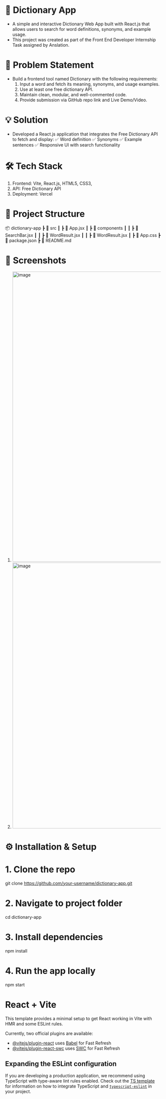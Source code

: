 # 📘 Dictionary App
- A simple and interactive Dictionary Web App built with React.js that allows users to search for word definitions, synonyms, and example usage.
- This project was created as part of the Front End Developer Internship Task assigned by Anslation.

# 🚀 Problem Statement

- Build a frontend tool named Dictionary with the following requirements:
   1. Input a word and fetch its meaning, synonyms, and usage examples. 
   2. Use at least one free dictionary API.
   3. Maintain clean, modular, and well-commented code.
   4. Provide submission via GitHub repo link and Live Demo/Video.

# 💡 Solution

- Developed a React.js application that integrates the Free Dictionary API to fetch and display:
    ✅ Word definition
    ✅ Synonyms
    ✅ Example sentences
    ✅ Responsive UI with search functionality

# 🛠️ Tech Stack

1. Frontend: Vite, React.js, HTML5, CSS3, 
2. API: Free Dictionary API
3. Deployment: Vercel


# 📂 Project Structure

📦 dictionary-app
 ┣ 📂 src
 ┃ ┣ 📜 App.jsx
 ┃ ┣ 📜 components
 ┃ ┃ ┣ 📜 SearchBar.jsx
 ┃ ┃ ┣ 📜 WordResult.jsx
 ┃ ┃ ┣ 📜 WordResult.jsx
 ┃ ┣ 📜 App.css
 ┣ 📜 package.json
 ┣ 📜 README.md

# 📸 Screenshots
1. <img width="1242" height="935" alt="image" src="https://github.com/user-attachments/assets/f7dbbf4a-d9cb-4eb8-a473-d2c47b0cea37" />

2. <img width="866" height="857" alt="image" src="https://github.com/user-attachments/assets/13b78290-27ab-4d0d-841e-2caf056583c0" />



# ⚙️ Installation & Setup

# 1. Clone the repo

git clone https://github.com/your-username/dictionary-app.git

# 2. Navigate to project folder

cd dictionary-app

# 3. Install dependencies

npm install

# 4. Run the app locally

npm start

# React + Vite

This template provides a minimal setup to get React working in Vite with HMR and some ESLint rules.

Currently, two official plugins are available:

- [@vitejs/plugin-react](https://github.com/vitejs/vite-plugin-react/blob/main/packages/plugin-react) uses [Babel](https://babeljs.io/) for Fast Refresh
- [@vitejs/plugin-react-swc](https://github.com/vitejs/vite-plugin-react/blob/main/packages/plugin-react-swc) uses [SWC](https://swc.rs/) for Fast Refresh

## Expanding the ESLint configuration

If you are developing a production application, we recommend using TypeScript with type-aware lint rules enabled. Check out the [TS template](https://github.com/vitejs/vite/tree/main/packages/create-vite/template-react-ts) for information on how to integrate TypeScript and [`typescript-eslint`](https://typescript-eslint.io) in your project.
